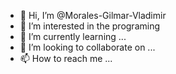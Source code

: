 - 👋 Hi, I’m @Morales-Gilmar-Vladimir
- 👀 I’m interested in the programing
- 🌱 I’m currently learning ...
- 💞️ I’m looking to collaborate on ...
- 📫 How to reach me ...

<!---
Morales-Gilmar-Vladimir/Morales-Gilmar-Vladimir is a ✨ special ✨ repository because its `README.md` (this file) appears on your GitHub profile.
You can click the Preview link to take a look at your changes.
--->
